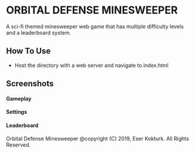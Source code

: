# **ORBITAL DEFENSE MINESWEEPER**

A sci-fi themed minesweeper web game that has multiple difficulty levels and a leaderboard system.

## **How To Use**
- Host the directory with a web server and navigate to index.html

## **Screenshots**
#### **Gameplay**

[](/screenshots/1.PNG)

[](/screenshots/1.PNG)


#### **Settings**

#### **Leaderboard**

Orbital Defense Minesweeper @copyright (C) 2019, Eser Kokturk. All Rights Reserved.
